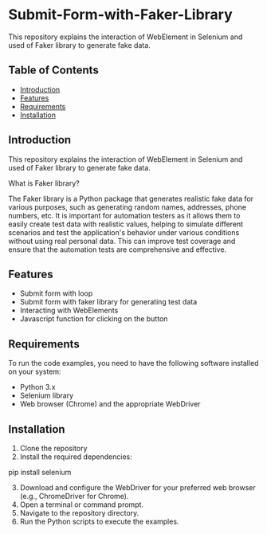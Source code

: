 # Submit-Form-with-Faker-Library
This repository explains the interaction of WebElement in Selenium and used of Faker library to generate fake data.

## Table of Contents

- [Introduction](#introduction)
- [Features](#features)
- [Requirements](#requirements)
- [Installation](#installation)

## Introduction

This repository explains the interaction of WebElement in Selenium and used of Faker library to generate fake data.

What is Faker library?

The Faker library is a Python package that generates realistic fake data for various purposes, such as generating random names, addresses, phone numbers, etc. It is important for automation testers as it allows them to easily create test data with realistic values, helping to simulate different scenarios and test the application's behavior under various conditions without using real personal data. This can improve test coverage and ensure that the automation tests are comprehensive and effective.

## Features

- Submit form with loop
- Submit form with faker library for generating test data
- Interacting with WebElements
- Javascript function for clicking on the button

## Requirements
To run the code examples, you need to have the following software installed on your system:

- Python 3.x
- Selenium library
- Web browser (Chrome) and the appropriate WebDriver

## Installation

1. Clone the repository
2. Install the required dependencies:

pip install selenium

3. Download and configure the WebDriver for your preferred web browser (e.g., ChromeDriver for Chrome).
4. Open a terminal or command prompt.
5. Navigate to the repository directory.
6. Run the Python scripts to execute the examples.
